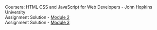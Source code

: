Coursera: HTML CSS and JavaScript for Web Developers - John Hopkins University \
Assignment Solution - [Module 2](https://prabhugayatri.github.io/htmlcssjs/module2/) \
Assignment Solution - [Module 3](https://prabhugayatri.github.io/htmlcssjs/module3/) 

